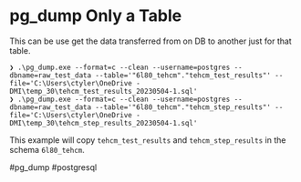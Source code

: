 # pg_dump Only a Table

This can be use get the data transferred from on DB to another just for that
table.

```
❯ .\pg_dump.exe --format=c --clean --username=postgres --dbname=raw_test_data --table='"6l80_tehcm"."tehcm_test_results"' --file='C:\Users\ctyler\OneDrive - DMI\temp_30\tehcm_test_results_20230504-1.sql'
❯ .\pg_dump.exe --format=c --clean --username=postgres --dbname=raw_test_data --table='"6l80_tehcm"."tehcm_step_results"' --file='C:\Users\ctyler\OneDrive - DMI\temp_30\tehcm_step_results_20230504-1.sql'
```

This example will copy `tehcm_test_results` and `tehcm_step_results` in the
schema `6l80_tehcm`.

#pg_dump #postgresql
